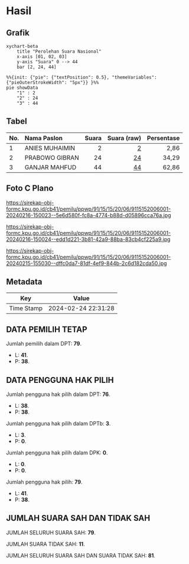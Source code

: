 # Hasil

## Grafik

```mermaid
xychart-beta
    title "Perolehan Suara Nasional"
    x-axis [01, 02, 03]
    y-axis "Suara" 0 --> 44
    bar [2, 24, 44]
```

```mermaid
%%{init: {"pie": {"textPosition": 0.5}, "themeVariables": {"pieOuterStrokeWidth": "5px"}} }%%
pie showData
    "1" : 2
    "2" : 24
    "3" : 44
```

## Tabel

| No. | Nama Paslon    | Suara | Suara (raw) | Persentase |
|:--- |:-------------- | -----:| -----------:| ----------:|
| 1   | ANIES MUHAIMIN | 2     | [2][p-1]    | 2,86       |
| 2   | PRABOWO GIBRAN | 24    | [24][p-2]   | 34,29      |
| 3   | GANJAR MAHFUD  | 44    | [44][p-3]   | 62,86      |


[p-1]: https://github.com/gigit-pemilu/pemilu-2024/blob/main/pilpres/hitung-suara/sub/91-papua/sub/15-waropen/sub/15-soyoi-mambai/sub/2006-wainarisi/sub/001-tps/sub/paslon-1.txt
[p-2]: https://github.com/gigit-pemilu/pemilu-2024/blob/main/pilpres/hitung-suara/sub/91-papua/sub/15-waropen/sub/15-soyoi-mambai/sub/2006-wainarisi/sub/001-tps/sub/paslon-2.txt
[p-3]: https://github.com/gigit-pemilu/pemilu-2024/blob/main/pilpres/hitung-suara/sub/91-papua/sub/15-waropen/sub/15-soyoi-mambai/sub/2006-wainarisi/sub/001-tps/sub/paslon-3.txt

## Foto C Plano

https://sirekap-obj-formc.kpu.go.id/cb41/pemilu/ppwp/91/15/15/20/06/9115152006001-20240216-150023--5e6d580f-fc8a-4774-b88d-d05896cca76a.jpg

https://sirekap-obj-formc.kpu.go.id/cb41/pemilu/ppwp/91/15/15/20/06/9115152006001-20240216-150024--edd1d221-3b81-42a9-88ba-83cb4cf225a9.jpg

https://sirekap-obj-formc.kpu.go.id/cb41/pemilu/ppwp/91/15/15/20/06/9115152006001-20240215-155030--dffc0da7-81df-4ef9-844b-2c6d182cda50.jpg


## Metadata

| Key        | Value               |
| ---------- | ------------------- |
| Time Stamp | 2024-02-24 22:31:28 |


## DATA PEMILIH TETAP

Jumlah pemilih dalam DPT: **79**.
 * L: **41**.
 * P: **38**.

## DATA PENGGUNA HAK PILIH

Jumlah pengguna hak pilih dalam DPT: **76**.
 * L: **38**.
 * P: **38**.

Jumlah pengguna hak pilih dalam DPTb: **3**.
 * L: **3**.
 * P: **0**.

Jumlah pengguna hak pilih dalam DPK: **0**.
 * L: **0**.
 * P: **0**.

Jumlah pengguna hak pilih: **79**.
 * L: **41**.
 * P: **38**.

## JUMLAH SUARA SAH DAN TIDAK SAH

JUMLAH SELURUH SUARA SAH: **79**.

JUMLAH SUARA TIDAK SAH: **11**.

JUMLAH SELURUH SUARA SAH DAN SUARA TIDAK SAH: **81**.


